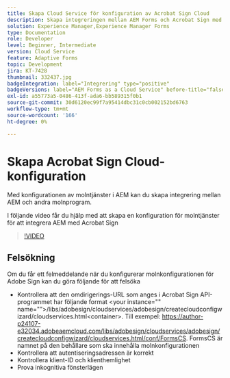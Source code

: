 ```yaml
---
title: Skapa Cloud Service för konfiguration av Acrobat Sign Cloud
description: Skapa integreringen mellan AEM Forms och Acrobat Sign med molntjänstkonfigurationen.
solution: Experience Manager,Experience Manager Forms
type: Documentation
role: Developer
level: Beginner, Intermediate
version: Cloud Service
feature: Adaptive Forms
topic: Development
jira: KT-7428
thumbnail: 332437.jpg
badgeIntegration: label="Integrering" type="positive"
badgeVersions: label="AEM Forms as a Cloud Service" before-title="false"
exl-id: a55773a5-0486-413f-ada6-bb589315f0b1
source-git-commit: 30d6120ec99f7a95414dbc31c0cb002152bd6763
workflow-type: tm+mt
source-wordcount: '166'
ht-degree: 0%

---
```


# Skapa Acrobat Sign Cloud-konfiguration

Med konfigurationen av molntjänster i AEM kan du skapa integrering mellan AEM och andra molnprogram.

I följande video får du hjälp med att skapa en konfiguration för molntjänster för att integrera AEM med Acrobat Sign

>[!VIDEO](https://video.tv.adobe.com/v/332437?quality=12&learn=on)

## Felsökning

Om du får ett felmeddelande när du konfigurerar molnkonfigurationen för Adobe Sign kan du göra följande för att felsöka
* Kontrollera att den omdirigerings-URL som anges i Acrobat Sign API-programmet har följande format
&lt;your instance=&quot;&quot; name=&quot;&quot;>/libs/adobesign/cloudservices/adobesign/createcloudconfigwizard/cloudservices.html&lt;container>.
Till exempel: https://author-p24107-e32034.adobeaemcloud.com/libs/adobesign/cloudservices/adobesign/createcloudconfigwizard/cloudservices.html/conf/FormsCS. FormsCS är namnet på den behållare som ska innehålla molnkonfigurationen
* Kontrollera att autentiseringsadressen är korrekt
* Kontrollera klient-ID och klienthemlighet
* Prova inkognitiva fönsterlägen

